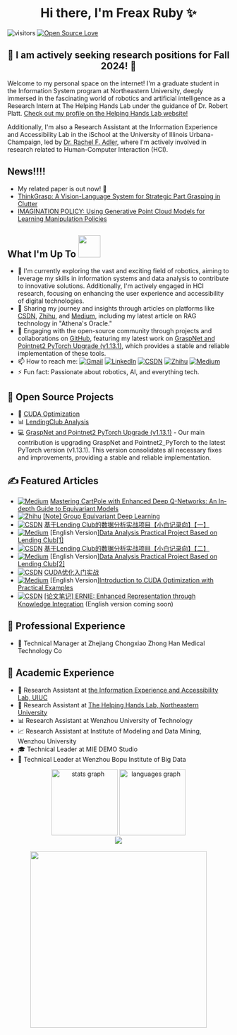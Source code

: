 <h1 align="center">Hi there, I'm Freax Ruby ✨</h1>


![visitors](https://visitor-badge.laobi.icu/badge?page_id=H-Freax.H-Freax)
[![Open Source Love](https://badges.frapsoft.com/os/v1/open-source.svg?v=102)](https://github.com/H-Freax)


<div align="center">
  <h2>🌟 I am actively seeking research positions for Fall 2024! 🌟</h2>
</div>

Welcome to my personal space on the internet! I'm a graduate student in the Information System program at Northeastern University, deeply immersed in the fascinating world of robotics and artificial intelligence as a Research Intern at The Helping Hands Lab under the guidance of Dr. Robert Platt. [Check out my profile on the Helping Hands Lab website!](https://www2.ccs.neu.edu/research/helpinghands/people/)

Additionally, I'm also a Research Assistant at the Information Experience and Accessibility Lab in the iSchool at the University of Illinois Urbana-Champaign, led by [Dr. Rachel F. Adler](http://rachelfadler.com), where I'm actively involved in research related to Human-Computer Interaction (HCI).

## News!!!!
- My related paper is out now! 🌟
- [ThinkGrasp: A Vision-Language System for Strategic Part Grasping in Clutter](https://h-freax.github.io/thinkgrasp_page/)
- [IMAGINATION POLICY: Using Generative Point Cloud Models for Learning Manipulation Policies](https://haojhuang.github.io/edge_grasp_page/)


## What I'm Up To <img  height=50px src="https://user-images.githubusercontent.com/74038190/226127923-0e8b7792-7b3c-462b-951b-63c96ba1a5af.gif" />

- 🌱 I'm currently exploring the vast and exciting field of robotics, aiming to leverage my skills in information systems and data analysis to contribute to innovative solutions. Additionally, I'm actively engaged in HCI research, focusing on enhancing the user experience and accessibility of digital technologies.
- 📝 Sharing my journey and insights through articles on platforms like [CSDN](https://blog.csdn.net/qq_38155541), [Zhihu](https://www.zhihu.com/people/freax-23/posts), and [Medium](https://medium.com/@limyoonaxi), including my latest article on RAG technology in "Athena's Oracle."
- 🚀 Engaging with the open-source community through projects and collaborations on [GitHub](https://github.com/H-Freax), featuring my latest work on [GraspNet and Pointnet2 PyTorch Upgrade (v1.13.1)](https://github.com/H-Freax/GraspNet_Pointnet2_PyTorch1.13.1), which provides a stable and reliable implementation of these tools.
- 📫 How to reach me: [![Gmail](https://img.shields.io/badge/Gmail-D14836?style=&logo=gmail&logoColor=white)](mailto:limyoonaxi@gmail.com)  [![LinkedIn](https://img.shields.io/badge/LinkedIn-2d64bc?style=&logo=linkedin&logoColor=white)](https://www.linkedin.com/in/rubyfreax)  [![CSDN](https://img.shields.io/badge/CSDN-c14438?style=&logo=CSDN&logoColor=white)](https://blog.csdn.net/qq_38155541)  [![Zhihu](https://img.shields.io/badge/Zhihu-3982f7?style=&logo=zhihu&logoColor=white)](https://www.zhihu.com/people/freax-23/posts)  [![Medium](https://img.shields.io/badge/Medium-12100E?style=&logo=medium&logoColor=white)](https://medium.com/@limyoonaxi)
- ⚡ Fun fact: Passionate about robotics, AI, and everything tech.

## 🚀 Open Source Projects
- 🌟 [CUDA Optimization](https://github.com/H-Freax/CUDA_optimization)
- 📊 [LendingClub Analysis](https://github.com/H-Freax/lendingclub_analyse)
- 💻 [GraspNet and Pointnet2 PyTorch Upgrade (v1.13.1)](https://github.com/H-Freax/GraspNet_Pointnet2_PyTorch1.13.1) - Our main contribution is upgrading GraspNet and Pointnet2_PyTorch to the latest PyTorch version (v1.13.1). This version consolidates all necessary fixes and improvements, providing a stable and reliable implementation.

## ✍️ Featured Articles
-  [![Medium](https://img.shields.io/badge/Medium-12100E?style=&logo=medium&logoColor=white)](https://medium.com/@limyoonaxi) [Mastering CartPole with Enhanced Deep Q-Networks: An In-depth Guide to Equivariant Models](https://medium.com/@limyoonaxi/mastering-cartpole-with-enhanced-deep-q-networks-an-in-depth-guide-to-equivariant-models-f7600d6118a4)
- [![Zhihu](https://img.shields.io/badge/Zhihu-3982f7?style=&logo=zhihu&logoColor=white)](https://www.zhihu.com/people/freax-23/posts) [[Note] Group Equivariant Deep Learning](https://zhuanlan.zhihu.com/p/672343831)
- [![CSDN](https://img.shields.io/badge/CSDN-c14438?style=&logo=CSDN&logoColor=white)](https://blog.csdn.net/qq_38155541) [基于Lending Club的数据分析实战项目【小白记录向】【一】](https://blog.csdn.net/qq_38155541/article/details/116264591?spm=1001.2014.3001.5501)
- [![Medium](https://img.shields.io/badge/Medium-12100E?style=&logo=medium&logoColor=white)](https://medium.com/@limyoonaxi) [English Version][Data Analysis Practical Project Based on Lending Club[1]](https://medium.com/@limyoonaxi/data-analysis-practical-project-based-on-lending-club-1-ad54eb08c550)
- [![CSDN](https://img.shields.io/badge/CSDN-c14438?style=&logo=CSDN&logoColor=white)](https://blog.csdn.net/qq_38155541) [基于Lending Club的数据分析实战项目【小白记录向】【二】](https://blog.csdn.net/qq_38155541/article/details/116266160?spm=1001.2014.3001.5502) 
- [![Medium](https://img.shields.io/badge/Medium-12100E?style=&logo=medium&logoColor=white)](https://medium.com/@limyoonaxi) [English Version][Data Analysis Practical Project Based on Lending Club[2]](https://medium.com/@limyoonaxi/data-analysis-practical-project-based-on-lending-club-2-305476466f4b)
- [![CSDN](https://img.shields.io/badge/CSDN-c14438?style=&logo=CSDN&logoColor=white)](https://blog.csdn.net/qq_38155541) [CUDA优化入门实战](https://blog.csdn.net/qq_38155541/category_11755621.html)
- [![Medium](https://img.shields.io/badge/Medium-12100E?style=&logo=medium&logoColor=white)](https://medium.com/@limyoonaxi) [English Version][Introduction to CUDA Optimization with Practical Examples](https://medium.com/@limyoonaxi/introduction-to-cuda-optimization-with-practical-examples-707e5b06bef8)
- [![CSDN](https://img.shields.io/badge/CSDN-c14438?style=&logo=CSDN&logoColor=white)](https://blog.csdn.net/qq_38155541) [[论文笔记] ERNIE: Enhanced Representation through Knowledge Integration](https://blog.csdn.net/qq_38155541/article/details/119236945?spm=1001.2014.3001.5502) (English version coming soon)

## 💼 Professional Experience
- 🏥 Technical Manager at Zhejiang Chongxiao Zhong Han Medical Technology Co


## 🔬 Academic Experience
- 🤖 Research Assistant at [the Information Experience and Accessibility Lab, UIUC](https://infoaccesslab.web.illinois.edu/)
- 🤖 Research Assistant at [The Helping Hands Lab, Northeastern University](https://www2.ccs.neu.edu/research/helpinghands/)
- 📊 Research Assistant at Wenzhou University of Technology
- 📈 Research Assistant at Institute of Modeling and Data Mining, Wenzhou University
- 🎓 Technical Leader at MIE DEMO Studio
- 📰 Technical Leader at Wenzhou Bopu Institute of Big Data

<div align="center">
  <img src="https://github-readme-stats-69lu-h-freaxs-projects.vercel.app/api?username=H-Freax&hide_title=false&hide_rank=false&show_icons=true&include_all_commits=true&count_private=true&disable_animations=false&theme=radical&locale=en&hide_border=false" height="150" alt="stats graph"  />
  <img src="https://github-readme-stats-69lu-h-freaxs-projects.vercel.app/api/top-langs?username=H-Freax&locale=en&hide_title=false&layout=compact&card_width=320&langs_count=5&theme=radical&hide_border=false" height="150" alt="languages graph"  />
</div>

<div align="center">
  <img src="https://profile-counter.glitch.me/H-Freax/count.svg?"  />
</div>

<br clear="both">

<div align="center">
  <img height="400" src="https://user-images.githubusercontent.com/74038190/225813708-98b745f2-7d22-48cf-9150-083f1b00d6c9.gif"  />
</div>

